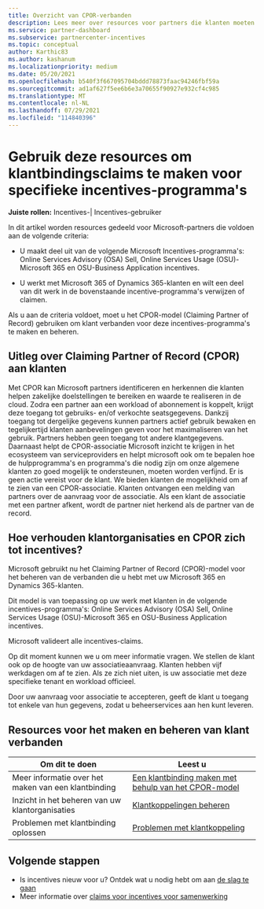 ```yaml
---
title: Overzicht van CPOR-verbanden
description: Lees meer over resources voor partners die klanten moeten koppelen aan specifieke incentives-programma's via het Claiming Partner of Record (CPOR)-model.
ms.service: partner-dashboard
ms.subservice: partnercenter-incentives
ms.topic: conceptual
author: Karthic83
ms.author: kashanum
ms.localizationpriority: medium
ms.date: 05/20/2021
ms.openlocfilehash: b540f3f667095704bddd78873faac94246fbf59a
ms.sourcegitcommit: ad1af627f5ee6b6e3a70655f90927e932cf4c985
ms.translationtype: MT
ms.contentlocale: nl-NL
ms.lasthandoff: 07/29/2021
ms.locfileid: "114840396"
---
```

# <a name="use-these-resources-to-make-customer-association-claims-for-specific-incentives-programs"></a>Gebruik deze resources om klantbindingsclaims te maken voor specifieke incentives-programma's

**Juiste rollen:** Incentives-| Incentives-gebruiker

In dit artikel worden resources gedeeld voor Microsoft-partners die voldoen aan de volgende criteria:

- U maakt deel uit van de volgende Microsoft Incentives-programma's: Online Services Advisory (OSA) Sell, Online Services Usage (OSU)-Microsoft 365 en OSU-Business Application incentives.

- U werkt met Microsoft 365 of Dynamics 365-klanten en wilt een deel van dit werk in de bovenstaande incentive-programma's verwijzen of claimen.

Als u aan de criteria voldoet, moet u het CPOR-model (Claiming Partner of Record) gebruiken om klant verbanden voor deze incentives-programma's te maken en beheren.

## <a name="explaining-claiming-partner-of-record-cpor-to-customers"></a>Uitleg over Claiming Partner of Record (CPOR) aan klanten

Met CPOR kan Microsoft partners identificeren en herkennen die klanten helpen zakelijke doelstellingen te bereiken en waarde te realiseren in de cloud. Zodra een partner aan een workload of abonnement is koppelt, krijgt deze toegang tot gebruiks- en/of verkochte seatsgegevens. Dankzij toegang tot dergelijke gegevens kunnen partners actief gebruik bewaken en tegelijkertijd klanten aanbevelingen geven voor het maximaliseren van het gebruik. Partners hebben geen toegang tot andere klantgegevens. Daarnaast helpt de CPOR-associatie Microsoft inzicht te krijgen in het ecosysteem van serviceproviders en helpt microsoft ook om te bepalen hoe de hulpprogramma's en programma's die nodig zijn om onze algemene klanten zo goed mogelijk te ondersteunen, moeten worden verfijnd. Er is geen actie vereist voor de klant. We bieden klanten de mogelijkheid om af te zien van een CPOR-associatie. Klanten ontvangen een melding van partners over de aanvraag voor de associatie. Als een klant de associatie met een partner afkent, wordt de partner niet herkend als de partner van de record.

## <a name="how-do-customer-associations-and-cpor-relate-to-incentives"></a>Hoe verhouden klantorganisaties en CPOR zich tot incentives?

Microsoft gebruikt nu het Claiming Partner of Record (CPOR)-model voor het beheren van de verbanden die u hebt met uw Microsoft 365 en Dynamics 365-klanten.

Dit model is van toepassing op uw werk met klanten in de volgende incentives-programma's: Online Services Advisory (OSA) Sell, Online Services Usage (OSU)-Microsoft 365 en OSU-Business Application incentives.

Microsoft valideert alle incentives-claims.

Op dit moment kunnen we u om meer informatie vragen. We stellen de klant ook op de hoogte van uw associatieaanvraag. Klanten hebben vijf werkdagen om af te zien. Als ze zich niet uiten, is uw associatie met deze specifieke tenant en workload officieel.

Door uw aanvraag voor associatie te accepteren, geeft de klant u toegang tot enkele van hun gegevens, zodat u beheerservices aan hen kunt leveren. 

## <a name="resources-to-help-you-create-and-manage-customer-associations"></a>Resources voor het maken en beheren van klant verbanden


|  **Om dit te doen**  |  **Leest u**  |
|--------------|-----------|
| Meer informatie over het maken van een klantbinding  | [Een klantbinding maken met behulp van het CPOR-model](submit-osa-claim.md)  |
|Inzicht in het beheren van uw klantorganisaties  | [Klantkoppelingen beheren](incentives-manage-customer-associations.md)  |
|Problemen met klantbinding oplossen  | [Problemen met klantkoppeling](incentives-customer-association-issues.md)  |

## <a name="next-steps"></a>Volgende stappen

- Is incentives nieuw voor u? Ontdek wat u nodig hebt om aan [de slag te gaan](incentives-get-started-intro.md)
- Meer informatie over [claims voor incentives voor samenwerking](claims-overview.md)

